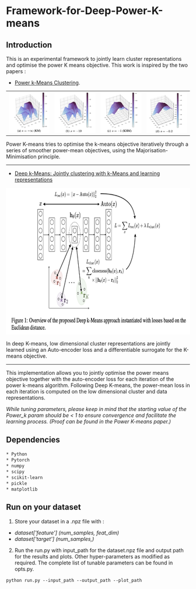 # Framework-for-Deep-Power-K-means

## Introduction

This is an experimental framework to jointly learn cluster representations and optimise the power K means objective. This work is inspired by the two papers :  


* [Power k-Means Clustering](http://proceedings.mlr.press/v97/xu19a/xu19a.pdf). 


| | | | |
|:-------------------------:|:-------------------------:|:-------------------------:|:-------------------------:|
|<img width="1604" src="extras/pk0.png"> |  <img width="1604" src="extras/pk1.png"> | <img width="1604" src="extras/pk2.png"> | <img width="1604" src="extras/pk3.png">


Power K-means tries to optimise the k-means objective iteratively through a series of smoother power-mean objectives, using the Majorisation-Minimisation principle.  

----

* [Deep k-Means: Jointly clustering with k-Means and learning representations](https://arxiv.org/pdf/1806.10069.pdf)

<p>
<img src = "extras/deepk.png" width = "1000" height = "400">  
<p>

In deep K-means, low dimensional cluster representations are jointly learned using an Auto-encoder loss and a differentiable surrogate for the K-means objective.  

---


This implementation allows you to jointly optimise the power means objective together with the auto-encoder loss for each iteration of the power k-means algorithm. Following Deep K-means, the power-mean loss in each iteration is computed on the low dimensional cluster and data representations.

_While tuning parameters, please keep in mind that the starting value of the Power_k param should be < 1 to ensure convergence and facilitate the learning process. (Proof can be found in the Power K-means paper.)_



## Dependencies
```
* Python
* Pytorch
* numpy
* scipy
* scikit-learn
* pickle
* matplotlib
```

## Run on your dataset

1. Store your dataset in a .npz file with :  
  * _dataset['feature'] (num_samples, feat_dim)_
  * _dataset['target'] (num_samples,)_
  
2. Run the run.py with input_path for the dataset.npz file and output path for the results and plots. Other hyper-parameters as modified as required. The complete list of tunable parameters can be found in opts.py.  
```
python run.py --input_path --output_path --plot_path
```
